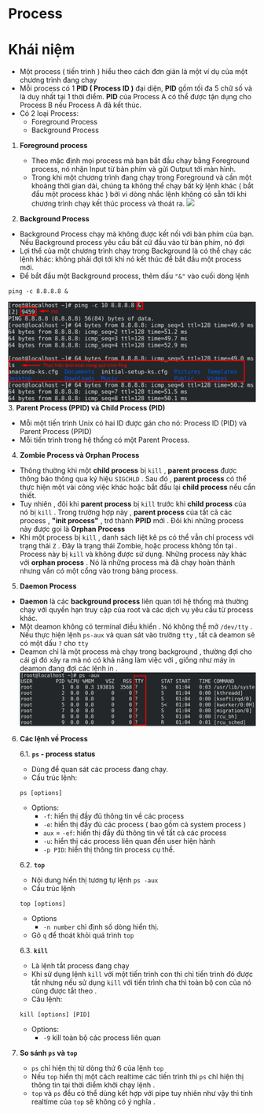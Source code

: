 # Process

# Khái niệm

  * Một process ( tiến trình ) hiểu theo cách đơn giản là một ví dụ của một chương trình đang chạy
  * Mỗi process có 1 **PID ( Process ID )** đại diện, **PID** gồm tối đa 5 chữ số và là duy nhất tại 1 thời điểm. **PID** của Process A có thể được tận dụng cho Process B nếu Process A đã kết thúc.
  * Có 2 loại Process: 
      * Foreground Process
	  * Background Process
	  
1. **Foreground process**
   * Theo mặc định mọi process mà bạn bắt đầu chạy bằng Foreground process, nó nhận Input từ bàn phím và gửi Output tới màn hình.
   * Trong khi một chương trình đang chạy trong Foreground và cần một khoảng thời gian dài, chúng ta không thể chạy bất kỳ lệnh khác ( bắt đầu một process khác ) bởi vì dòng nhắc lệnh không có sẵn tới khi chương trình  chạy kết thúc process và thoát ra.
![](image/process1.pnf/)

2. **Background Process**
* Background Process chạy mà không được kết nối với bàn phím của bạn. Nếu Background process yêu cầu bất cứ đầu vào từ bàn phím, nó đợi
* Lợi thế của một chương trình chạy trong Background là có thể chạy các lệnh khác: không phải đợi tới khi nó kết thúc để bắt đầu một process mới.
* Để bắt đầu một Background process, thêm dấu `"&"` vào cuối dòng lệnh
```
ping -c 8.8.8.8 &
```
![](image/process2.png/)
3. **Parent Process (PPID) và Child Process (PID)**
* Mỗi một tiến trình Unix có hai ID được gán cho nó: Process ID (PID) và Parent Process (PPID)
* Mỗi tiến trình trong hệ thống có một Parent Process.

4. **Zombie Process và Orphan Process**
* Thông thường khi một **child process** bị `kill` , **parent process** được thông báo thông qua ký hiệu `SIGCHLD` . Sau đó , **parent process** có thể thực hiện một vài công việc khác hoặc bắt đầu lại **child process** nếu cần thiết.
* Tuy nhiên , đôi khi **parent process** bị `kill` trước khi **child process** của nó bị `kill` . Trong trường hợp này , **parent process** của tất cả các process , **"init process"** , trở thành **PPID** mới . Đôi khi những process này được gọi là **Orphan Process**
* Khi một process bị `kill` , danh sách liệt kê ps có thể vẫn chỉ process với trạng thái `Z` . Đây là trạng thái Zombie, hoặc process không tồn tại . Process này bị `kill` và không được sử dụng. Những process này khác với **orphan process** . Nó là những process mà đã chạy hoàn thành nhưng vần có một cổng vào trong bảng process.

5. **Daemon Process**
* **Daemon** là các **background process** liên quan tới hệ thống mà thường chạy với quyền hạn truy cập của root và các dịch vụ yêu cầu từ process khác.
* Một deamon không có terminal điều khiển . Nó không thể mở `/dev/tty` . Nếu thực hiện lệnh `ps-aux` và quan sát vào trường `tty` , tất cả deamon sẽ có một dấu `?` cho `tty`
* Deamon chỉ là một process mà chạy trong background , thường đợi cho cái gì đó xảy ra mà nó có khả năng làm việc với , giống như máy in deamon đang đợi các lệnh in .
![](image/process3.png/)
6. **Các lệnh về Process**

   6.1. **`ps` - process status**
	* Dùng để quan sát các process đang chạy.
	* Cấu trúc lệnh:
	```
	ps [options]
	```
	 * Options:
	   * `-f`: hiển thị đầy đủ thông tin về các process
	   * `-e`: hiển thị đầy đủ các process ( bao gồm cả system process )
	   * `aux` = `-ef`: hiển thị đầy đủ thông tin về tất cả các process
	   * `-u`: hiển thị các process liên quan đến user hiện hành
	   * `-p PID`: hiển thị thông tin process cụ thể.
	   
   6.2. **`top`**
    * Nội dung hiển thị tương tự lệnh `ps -aux`
	* Cấu trúc lệnh
	```
	top [options]
	```
	 * Options
	   * `-n number` chỉ định số dòng hiển thị.
	* Gõ `q` để thoát khỏi quá trình `top`
	
   6.3. **`kill`**
   * Là lệnh tắt process đang chạy
   * Khi sử dụng lệnh `kill` với một tiến trình con thì chỉ tiến trình đó được tắt nhưng nếu sử dụng `kill` với tiến trình cha thì toàn bộ con của nó cũng được tắt theo .
   * Câu lệnh:
   ```
   kill [options] [PID]
   ```
    * Options:
	  * `-9` kill toàn bộ các process liên quan
	  
7. **So sánh `ps` và `top`**
   * `ps` chỉ hiện thị từ dòng thứ 6 của lệnh `top`
   * Nếu `top` hiển thị một cách realtime các tiến trình thì `ps` chỉ hiện thị thông tin tại thời điểm khởi chạy lệnh .
   * `top` và `ps` đều có thể dùng kết hợp với pipe tuy nhiên như vậy thì tính realtime của `top` sẽ không có ý nghĩa .
   

   
 




   
   
   
	


